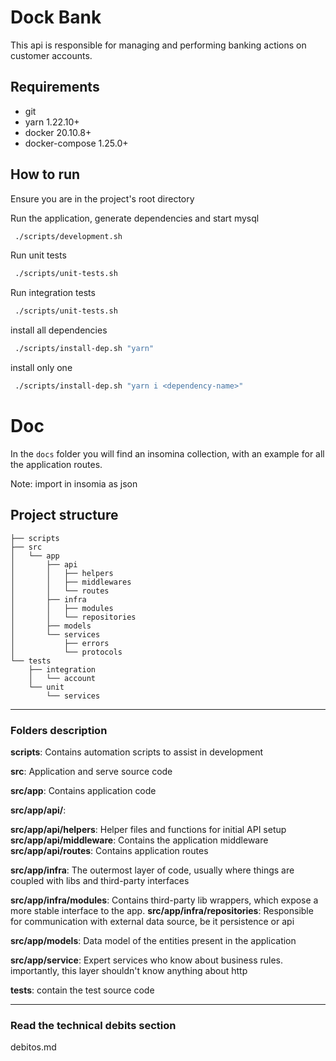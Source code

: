 # Dock Bank
This api is responsible for managing and performing banking actions on customer accounts.

## Requirements

- git
- yarn 1.22.10+
- docker 20.10.8+
- docker-compose 1.25.0+

## How to run

Ensure you are in the project's root directory

Run the application, generate dependencies and start mysql
```sh
 ./scripts/development.sh
```

Run unit tests
```sh
 ./scripts/unit-tests.sh
```

Run integration tests
```sh
 ./scripts/unit-tests.sh
```

install all dependencies
```sh
 ./scripts/install-dep.sh "yarn"
```

install only one
```sh
 ./scripts/install-dep.sh "yarn i <dependency-name>"
```

# Doc

In the `docs` folder you will find an insomina collection, with an example for all the application routes.

Note: import in insomia as json

## Project structure

```
├── scripts
├── src
│   └── app
│       ├── api
│       │   ├── helpers
│       │   ├── middlewares
│       │   └── routes
│       ├── infra
│       │   ├── modules
│       │   └── repositories
│       ├── models
│       └── services
│           ├── errors
│           └── protocols
└── tests
    ├── integration
    │   └── account
    └── unit
        └── services
```
---
### Folders description

**scripts**: Contains automation scripts to assist in development

**src**: Application and serve source code

**src/app**: Contains application code

**src/app/api/**: 

**src/app/api/helpers**: Helper files and functions for initial API setup
**src/app/api/middleware**: Contains the application middleware
**src/app/api/routes**: Contains application routes

**src/app/infra**: The outermost layer of code, usually where things are coupled with libs and third-party interfaces

**src/app/infra/modules**: Contains third-party lib wrappers, which expose a more stable interface to the app.
**src/app/infra/repositories**: Responsible for communication with external data source, be it persistence or api

**src/app/models**: Data model of the entities present in the application

**src/app/service**: Expert services who know about business rules. importantly, this layer shouldn't know anything about http

**tests**: contain the test source code
___

### Read the technical debits section
debitos.md